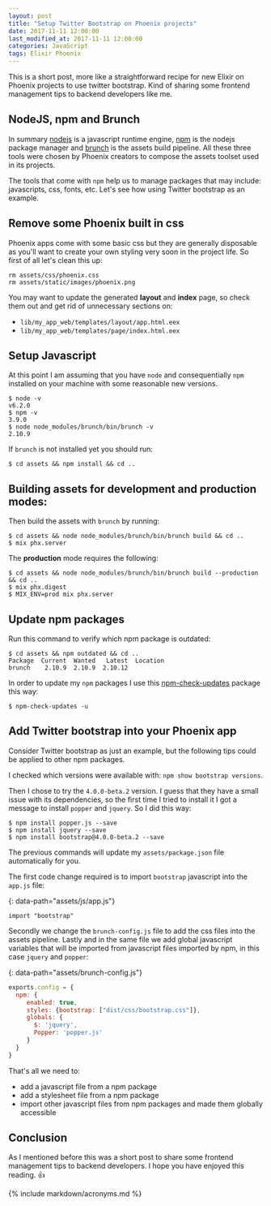 ```yaml
---
layout: post
title: "Setup Twitter Bootstrap on Phoenix projects"
date: 2017-11-11 12:00:00
last_modified_at: 2017-11-11 12:00:00
categories: JavaScript
tags: Elixir Phoenix
---
```


This is a short post, more like a straightforward recipe for new Elixir on Phoenix projects to use twitter bootstrap. Kind of sharing some frontend management tips to backend developers like me.

## NodeJS, npm and Brunch

In summary [nodejs][nodejs] is a javascript runtime engine, [npm][npm] is the nodejs package manager and [brunch][brunch] is the assets build pipeline. All these three tools were chosen by Phoenix creators to compose the assets toolset used in its projects.

The tools that come with `npm` help us to manage packages that may include: javascripts, css, fonts, etc. Let's see how using Twitter bootstrap as an example.

## Remove some Phoenix built in css

Phoenix apps come with some basic css but they are generally disposable as you'll want to create your own styling very soon in the project life. So first of all let's clean this up:

```shell
rm assets/css/phoenix.css
rm assets/static/images/phoenix.png
```

You may want to update the generated **layout** and **index** page, so check them out and get rid of unnecessary sections on:

- `lib/my_app_web/templates/layout/app.html.eex`
- `lib/my_app_web/templates/page/index.html.eex`

## Setup Javascript

At this point I am assuming that you have `node` and consequentially `npm` installed on your machine with some reasonable new versions.

```shell
$ node -v
v6.2.0
$ npm -v
3.9.0
$ node node_modules/brunch/bin/brunch -v
2.10.9
```

If `brunch` is not installed yet you should run:

```shell
$ cd assets && npm install && cd ..
```

## Building assets for development and production modes:

Then build the assets with `brunch` by running:

```shell
$ cd assets && node node_modules/brunch/bin/brunch build && cd ..
$ mix phx.server
```

The **production** mode requires the following:

```shell
$ cd assets && node node_modules/brunch/bin/brunch build --production && cd ..
$ mix phx.digest
$ MIX_ENV=prod mix phx.server
```

## Update npm packages

Run this command to verify which npm package is outdated:

```shell
$ cd assets && npm outdated && cd ..
Package  Current  Wanted   Latest  Location
brunch    2.10.9  2.10.9  2.10.12
```

In order to update my `npm` packages I use this [npm-check-updates][npm-check-updates] package this way:

```shell
$ npm-check-updates -u
```

## Add Twitter bootstrap into your Phoenix app

Consider Twitter bootstrap as just an example, but the following tips could be applied to other npm packages.

I checked which versions were available with: `npm show bootstrap versions`.

Then I chose to try the `4.0.0-beta.2` version. I guess that they have a small issue with its dependencies, so the first time I tried to install it I got a message to install `popper` and `jquery`. So I did this way:

```shell
$ npm install popper.js --save
$ npm install jquery --save
$ npm install bootstrap@4.0.0-beta.2 --save
```

The previous commands will update my `assets/package.json` file automatically for you.

The first code change required is to import `bootstrap` javascript into the `app.js` file:

{: data-path="assets/js/app.js"}
```shell
import "bootstrap"
```

Secondly we change the `brunch-config.js` file to add the css files into the assets pipeline. Lastly and in the same file we add global javascript variables that will be imported from javascript files imported by npm, in this case `jquery` and `popper`:

{: data-path="assets/brunch-config.js"}
```javascript
exports.config = {
  npm: {
     enabled: true,
     styles: {bootstrap: ["dist/css/bootstrap.css"]},
     globals: {
       $: 'jquery',
       Popper: 'popper.js'
     }
  }
}
```

That's all we need to:
- add a javascript file from a npm package
- add a stylesheet file from a npm package
- import other javascript files from npm packages and made them globally accessible

## Conclusion

As I mentioned before this was a short post to share some frontend management tips to backend developers. I hope you have enjoyed this reading. 👍

{% include markdown/acronyms.md %}

[brunch]: http://brunch.io/ 'Brunch'
[nodejs]: https://nodejs.org/en/ 'Nodejs'
[npm]: https://www.npmjs.com/ 'NPM'
[npm-check-updates]: https://www.npmjs.com/package/npm-check-updates 'NPM check updates'
